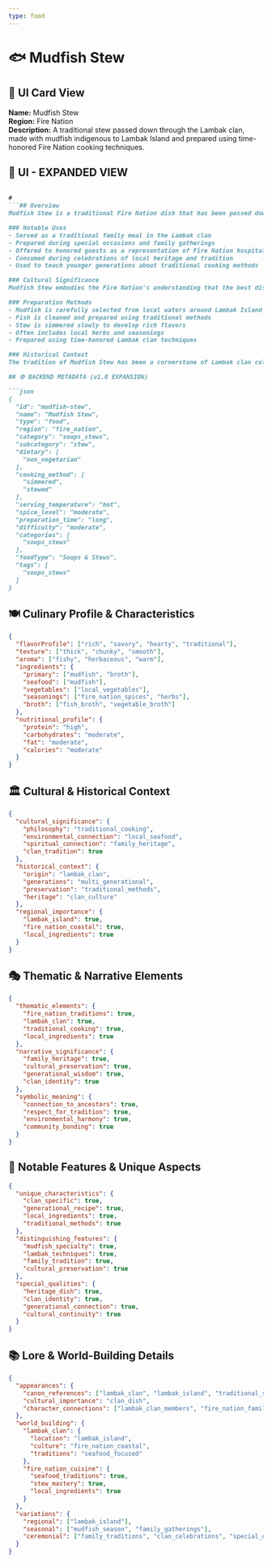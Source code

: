 ```yaml
---
type: food
---
```


# 🐟 Mudfish Stew

## 🎴 UI Card View

**Name:** Mudfish Stew  
**Region:** Fire Nation  
**Description:** A traditional stew passed down through the Lambak clan, made with mudfish indigenous to Lambak Island and prepared using time-honored Fire Nation cooking techniques.

## 📖 UI - EXPANDED VIEW

```md

#
```## Overview
Mudfish Stew is a traditional Fire Nation dish that has been passed down through generations of the Lambak clan. Made with mudfish indigenous to Lambak Island, this hearty stew represents the Fire Nation's deep connection to their local waters and their mastery of seafood preparation. The dish embodies the Fire Nation's philosophy that the best meals come from ingredients that are carefully selected from their natural environment and prepared with respect for both the ingredients and the cooking process.

### Notable Uses
- Served as a traditional family meal in the Lambak clan
- Prepared during special occasions and family gatherings
- Offered to honored guests as a representation of Fire Nation hospitality
- Consumed during celebrations of local heritage and tradition
- Used to teach younger generations about traditional cooking methods

### Cultural Significance
Mudfish Stew embodies the Fire Nation's understanding that the best dishes come from ingredients that are native to their environment and prepared using time-honored techniques. The dish represents their belief that traditional recipes carry cultural significance and that passing down cooking methods is a way to preserve their heritage. The stew reflects the Fire Nation's appreciation for seafood and their mastery of stew-making techniques that have been refined over generations.

### Preparation Methods
- Mudfish is carefully selected from local waters around Lambak Island
- Fish is cleaned and prepared using traditional methods
- Stew is simmered slowly to develop rich flavors
- Often includes local herbs and seasonings
- Prepared using time-honored Lambak clan techniques

### Historical Context
The tradition of Mudfish Stew has been a cornerstone of Lambak clan culture for generations, developed as a way to utilize the abundant mudfish found in the waters around their island. This dish represents the clan's practical wisdom and their ability to create nourishing meals from their local environment. The tradition continues to be a vital part of Lambak clan culinary heritage and serves as a reminder of their connection to the sea and their ancestors.

## ⚙️ BACKEND METADATA (v1.0 EXPANSION)

```json
{
  "id": "mudfish-stew",
  "name": "Mudfish Stew",
  "type": "food",
  "region": "fire_nation",
  "category": "soups_stews",
  "subcategory": "stew",
  "dietary": [
    "non_vegetarian"
  ],
  "cooking_method": [
    "simmered",
    "stewed"
  ],
  "serving_temperature": "hot",
  "spice_level": "moderate",
  "preparation_time": "long",
  "difficulty": "moderate",
  "categories": [
    "soups_stews"
  ],
  "foodType": "Soups & Stews",
  "tags": [
    "soups_stews"
  ]
}
```

## 🍽️ Culinary Profile & Characteristics

```json
{
  "flavorProfile": ["rich", "savory", "hearty", "traditional"],
  "texture": ["thick", "chunky", "smooth"],
  "aroma": ["fishy", "herbaceous", "warm"],
  "ingredients": {
    "primary": ["mudfish", "broth"],
    "seafood": ["mudfish"],
    "vegetables": ["local_vegetables"],
    "seasonings": ["fire_nation_spices", "herbs"],
    "broth": ["fish_broth", "vegetable_broth"]
  },
  "nutritional_profile": {
    "protein": "high",
    "carbohydrates": "moderate",
    "fat": "moderate",
    "calories": "moderate"
  }
}
```

## 🏛️ Cultural & Historical Context

```json
{
  "cultural_significance": {
    "philosophy": "traditional_cooking",
    "environmental_connection": "local_seafood",
    "spiritual_connection": "family_heritage",
    "clan_tradition": true
  },
  "historical_context": {
    "origin": "lambak_clan",
    "generations": "multi_generational",
    "preservation": "traditional_methods",
    "heritage": "clan_culture"
  },
  "regional_importance": {
    "lambak_island": true,
    "fire_nation_coastal": true,
    "local_ingredients": true
  }
}
```

## 🎭 Thematic & Narrative Elements

```json
{
  "thematic_elements": {
    "fire_nation_traditions": true,
    "lambak_clan": true,
    "traditional_cooking": true,
    "local_ingredients": true
  },
  "narrative_significance": {
    "family_heritage": true,
    "cultural_preservation": true,
    "generational_wisdom": true,
    "clan_identity": true
  },
  "symbolic_meaning": {
    "connection_to_ancestors": true,
    "respect_for_tradition": true,
    "environmental_harmony": true,
    "community_bonding": true
  }
}
```

## 🌟 Notable Features & Unique Aspects

```json
{
  "unique_characteristics": {
    "clan_specific": true,
    "generational_recipe": true,
    "local_ingredients": true,
    "traditional_methods": true
  },
  "distinguishing_features": {
    "mudfish_specialty": true,
    "lambak_techniques": true,
    "family_tradition": true,
    "cultural_preservation": true
  },
  "special_qualities": {
    "heritage_dish": true,
    "clan_identity": true,
    "generational_connection": true,
    "cultural_continuity": true
  }
}
```

## 📚 Lore & World-Building Details

```json
{
  "appearances": {
    "canon_references": ["lambak_clan", "lambak_island", "traditional_stew"],
    "cultural_importance": "clan_dish",
    "character_connections": ["lambak_clan_members", "fire_nation_families"]
  },
  "world_building": {
    "lambak_clan": {
      "location": "lambak_island",
      "culture": "fire_nation_coastal",
      "traditions": "seafood_focused"
    },
    "fire_nation_cuisine": {
      "seafood_traditions": true,
      "stew_mastery": true,
      "local_ingredients": true
    }
  },
  "variations": {
    "regional": ["lambak_island"],
    "seasonal": ["mudfish_season", "family_gatherings"],
    "ceremonial": ["family_traditions", "clan_celebrations", "special_occasions"]
  }
}
```
